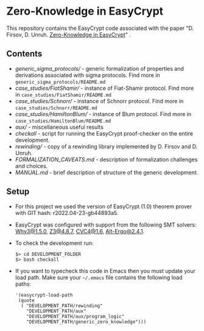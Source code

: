 # Zero-Knowledge in EasyCrypt

This repository contains the EasyCrypt code associated with the paper "D. Firsov, D. Unruh. [Zero-Knowledge in EasyCrypt](https://eprint.iacr.org/2022/926)" .

## Contents
- *generic_sigma_protocols/* - generic formalization of properties and derivations associated with sigma protocols. Find more in `generic_sigma_protocols/README.md`
- *case_studies/FiatShamir/* - instance of Fiat-Shamir protocol. Find more in `case_studies/FiatShamir/README.md` 
- *case_studies/Schnorr/* - instance of Schnorr protocol. Find more in  `case_studies/Schnorr/README.md` 
- *case_studies/HamiltonBlum/* - instance of Blum protocol. Find more in  `case_studies/HamiltonBlum/README.md` 
- *aux/* - miscellaneous useful results
- *checkall* - script for running the EasyCrypt proof-checker on the entire development.
- *rewinding/* - copy of a rewinding library implemented by D. Firsov and D. Unruh.
- *FORMALIZATION_CAVEATS.md* - description of formalization challenges and choices.
- *MANUAL.md* - brief description of structure of the generic development.

## Setup
* For this project we used the version of EasyCrypt (1.0) theorem prover with GIT hash: r2022.04-23-gb44893a5.
* EasyCrypt was configured with support from the following SMT solvers: Why3@1.5.0, Z3@4.8.7, CVC4@1.6, Alt-Ergo@2.4.1.
* To check the development run:

      $> cd DEVELOPMENT_FOLDER
      $> bash checkall

* If you want to typecheck this code in Emacs then you must update your load path. Make sure your `~/.emacs` file contains the following load paths:

      '(easycrypt-load-path
       (quote
        ( "DEVELOPMENT_PATH/rewinding" 
          "DEVELOPMENT_PATH/aux"
          "DEVELOPMENT_PATH/aux/program_logic"
          "DEVELOPMENT_PATH/generic_zero_knowledge")))

  





